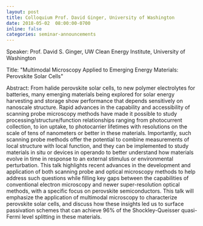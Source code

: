 ```yaml
---
layout: post
title: Colloquium Prof. David Ginger, University of Washington
date: 2018-05-02  08:00:00-0700
inline: false
categories: seminar-announcements
---
```


Speaker: Prof. David S. Ginger, UW Clean Energy Institute, University of Washington

Title: "Multimodal Microscopy Applied to Emerging Energy Materials: Perovskite Solar Cells"

Abstract:  From halide perovskite solar cells, to new polymer electrolytes for batteries, many emerging materials being explored for solar energy harvesting and storage show performance that depends sensitively on nanoscale structure. Rapid advances in the capability and accessibility of scanning probe microscopy methods have made it possible to study processing/structure/function relationships ranging from photocurrent collection, to ion uptake, to photocarrier lifetimes with resolutions on the scale of tens of nanometers or better in these materials. Importantly, such scanning probe methods offer the potential to combine measurements of local structure with local function, and they can be implemented to study materials in situ or devices in operando to better understand how materials evolve in time in response to an external stimulus or environmental perturbation. This talk highlights recent advances in the development and application of both scanning probe and optical microscopy methods to help address such questions while filling key gaps between the capabilities of conventional electron microscopy and newer super-resolution optical methods, with a specific focus on perovskite semiconductors. This talk will emphasize the application of multimodal microscopy to characterize perovskite solar cells, and discuss how these insights led us to surface passivation schemes that can achieve 96% of the Shockley-Queisser quasi-Fermi level splitting in these materials.

